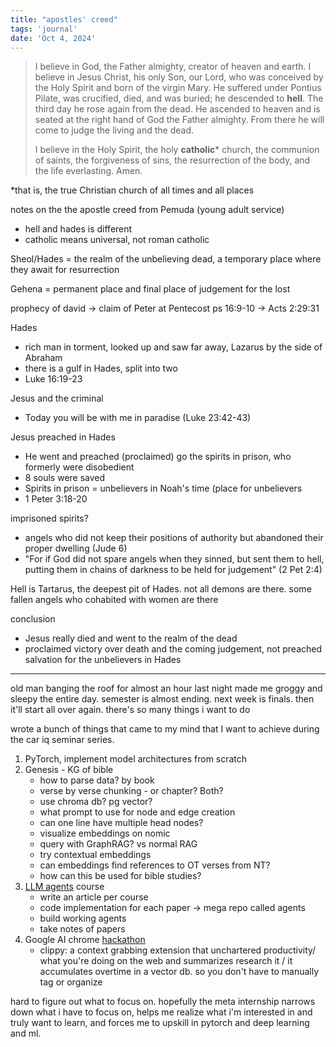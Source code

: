 ```yaml
---
title: "apostles' creed"
tags: 'journal'
date: 'Oct 4, 2024'
---
```


> I believe in God, the Father almighty, creator of heaven and earth.
> I believe in Jesus Christ, his only Son, our Lord,
> who was conceived by the Holy Spirit
> and born of the virgin Mary.
> He suffered under Pontius Pilate,
> was crucified, died, and was buried;
> he descended to **hell**.
> The third day he rose again from the dead.
> He ascended to heaven
> and is seated at the right hand of God the Father almighty.
> From there he will come to judge the living and the dead.
>
> I believe in the Holy Spirit,
> the holy **catholic**\* church,
> the communion of saints,
> the forgiveness of sins,
> the resurrection of the body,
> and the life everlasting. Amen.

\*that is, the true Christian church of all times and all places

notes on the the apostle creed from Pemuda (young adult service)

- hell and hades is different
- catholic means universal, not roman catholic

Sheol/Hades = the realm of the unbelieving dead, a temporary place where they await for resurrection

Gehena = permanent place and final place of judgement for the lost

prophecy of david -> claim of Peter at Pentecost
ps 16:9-10 -> Acts 2:29:31

Hades

- rich man in torment, looked up and saw far away, Lazarus by the side of Abraham
- there is a gulf in Hades, split into two
- Luke 16:19-23

Jesus and the criminal

- Today you will be with me in paradise (Luke 23:42-43)

Jesus preached in Hades

- He went and preached (proclaimed) go the spirits in prison, who formerly were disobedient
- 8 souls were saved
- Spirits in prison = unbelievers in Noah's time (place for unbelievers
- 1 Peter 3:18-20

imprisoned spirits?

- angels who did not keep their positions of authority but abandoned their proper dwelling (Jude 6)
- "For if God did not spare angels when they sinned, but sent them to hell, putting them in chains of darkness to be held for judgement" (2 Pet 2:4)

Hell is Tartarus, the deepest pit of Hades. not all demons are there. some fallen angels who cohabited with women are there

conclusion

- Jesus really died and went to the realm of the dead
- proclaimed victory over death and the coming judgement, not preached salvation for the unbelievers in Hades

---

old man banging the roof for almost an hour last night made me groggy and sleepy the entire day. semester is almost ending. next week is finals. then it'll start all over again. there's so many things i want to do

wrote a bunch of things that came to my mind that I want to achieve during the car iq seminar series.

1. PyTorch, implement model architectures from scratch
2. Genesis - KG of bible
   - how to parse data? by book
   - verse by verse chunking - or chapter? Both?
   - use chroma db? pg vector?
   - what prompt to use for node and edge creation
   - can one line have multiple head nodes?
   - visualize embeddings on nomic
   - query with GraphRAG? vs normal RAG
   - try contextual embeddings
   - can embeddings find references to OT verses from NT?
   - how can this be used for bible studies?
3. [LLM agents](https://rdi.berkeley.edu/llm-agents/f24) course
   - write an article per course
   - code implementation for each paper -> mega repo called agents
   - build working agents
   - take notes of papers
4. Google AI chrome [hackathon](https://googlechromeai.devpost.com/)
   - clippy: a context grabbing extension that unchartered productivity/ what you're doing on the web and summarizes research it / it accumulates overtime in a vector db. so you don't have to manually tag or organize

hard to figure out what to focus on. hopefully the meta internship narrows down what i have to focus on, helps me realize what i'm interested in and truly want to learn, and forces me to upskill in pytorch and deep learning and ml.
